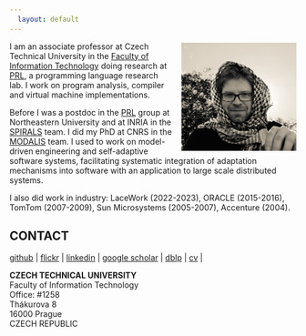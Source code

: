 ```yaml
---
  layout: default
---
```


<img src="/images/me.jpg" alt="Me" style="width: 40%; float: right; margin-top: 0.2em; margin-left: 1em;"/>

I am an associate professor at Czech Technical University in the [Faculty of Information Technology](https://fit.cvut.cz/en) doing research at [PRL](http://prl-prg.github.io), a programming language research lab.
I work on program analysis, compiler and virtual machine implementations.

Before I was a postdoc in the [PRL](https://prl.khoury.northeastern.edu/) group at Northeastern University and at INRIA in the [SPIRALS](https://team.inria.fr/spirals/) team.
I did my PhD at CNRS in the [MODALIS](http://modalis.polytech.unice.fr/) team.
I used to work on model-driven engineering and self-adaptive software systems, facilitating systematic integration of adaptation mechanisms into software with an application to large scale distributed systems.

I also did work in industry: LaceWork (2022-2023), ORACLE (2015-2016), TomTom (2007-2009), Sun Microsystems (2005-2007), Accenture (2004).

## CONTACT

[github](http://github.com/fikovnik/) |
[flickr](https://www.flickr.com/photos/121532543@N04/) |
[linkedin](http://fr.linkedin.com/in/filipkrikava) |
[google scholar](https://scholar.google.com/citations?user=r_GmitIAAAAJ&hl=en) |
[dblp](https://dblp.org/pid/05/10588.html) |
[cv](https://docs.google.com/document/d/1bRE4fG5A4RprT3axlnukDKkoPIpth48cAqmhOFjstH0/export?format=pdf) |


__CZECH TECHNICAL UNIVERSITY__  
Faculty of Information Technology  
Office: #1258  
Thákurova 8  
16000 Prague  
CZECH REPUBLIC  
